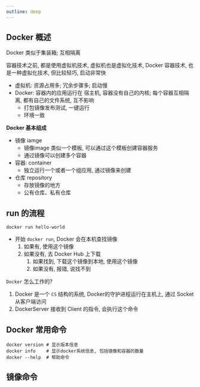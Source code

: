 ```yaml
---
outline: deep
---
```



## Docker 概述

Docker 类似于集装箱; 互相隔离

容器技术之前, 都是使用虚拟机技术, 虚拟机也是虚拟化技术, Docker 容器技术, 也是一种虚拟化技术, 但比较轻巧, 启动非常快

- 虚拟机: 资源占用多; 冗余步骤多; 启动慢
- Docker: 容器内的应用运行在 宿主机, 容器没有自己的内核; 每个容器互相隔离, 都有自己的文件系统, 互不影响
   - 打包镜像发布测试, 一键运行
   - 环境一致


**Docker 基本组成**

- 镜像 iamge
  - 镜像image 类似一个模板, 可以通过这个模板创建容器服务
  - 通过镜像可以创建多个容器
- 容器: container
  - 独立运行一个或者一个组应用, 通过镜像来创建
- 仓库 repository
  - 存放镜像的地方
  - 公有仓库、私有仓库


## run 的流程

`docker run hello-world`

- 开始 `docker run`, Docker 会在本机查找镜像
   1. 如果有, 使用这个镜像
   2. 如果没有, 去 Docker Hub 上下载
      1. 如果找到, 下载这个镜像到本地, 使用这个镜像
      2. 如果没有, 报错, 说找不到


`Docker` 怎么工作的?

1. Docker 是一个 `CS` 结构的系统, Docker的守护进程运行在主机上, 通过 Socket从客户端访问
2. DockerServer 接收到 Client 的指令, 会执行这个命令


## Docker 常用命令

```shell
docker version # 显示版本信息
docker info    # 显示docker系统信息, 包括镜像和容器的数量
docker --help  # 帮助命令
```

## 镜像命令